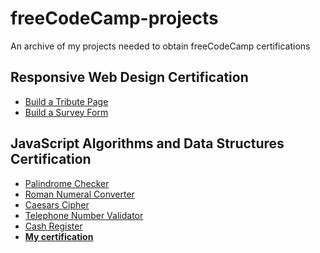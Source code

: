 # freeCodeCamp-projects

An archive of my projects needed to obtain freeCodeCamp certifications

## Responsive Web Design Certification

- [Build a Tribute Page](https://pahbloo.github.io/freeCodeCamp-projects/responsive-web-design-certification/build-a-tribute-page/)
- [Build a Survey Form](https://pahbloo.github.io/freeCodeCamp-projects/responsive-web-design-certification/build-a-survey-form/)

## JavaScript Algorithms and Data Structures Certification

- [Palindrome Checker](https://pahbloo.github.io/freeCodeCamp-projects/javascript-algorithms-and-data-structures-certification/?p=palindrome-checker)
- [Roman Numeral Converter](https://pahbloo.github.io/freeCodeCamp-projects/javascript-algorithms-and-data-structures-certification/?p=roman-numeral-converter)
- [Caesars Cipher](https://pahbloo.github.io/freeCodeCamp-projects/javascript-algorithms-and-data-structures-certification/?p=caesars-cipher)
- [Telephone Number Validator](https://pahbloo.github.io/freeCodeCamp-projects/javascript-algorithms-and-data-structures-certification/?p=telephone-number-validator)
- [Cash Register](https://pahbloo.github.io/freeCodeCamp-projects/javascript-algorithms-and-data-structures-certification/?p=cash-register)
- **[My certification](https://www.freecodecamp.org/certification/pahbloo/javascript-algorithms-and-data-structures)**
